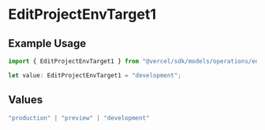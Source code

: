 # EditProjectEnvTarget1

## Example Usage

```typescript
import { EditProjectEnvTarget1 } from "@vercel/sdk/models/operations/editprojectenv.js";

let value: EditProjectEnvTarget1 = "development";
```

## Values

```typescript
"production" | "preview" | "development"
```